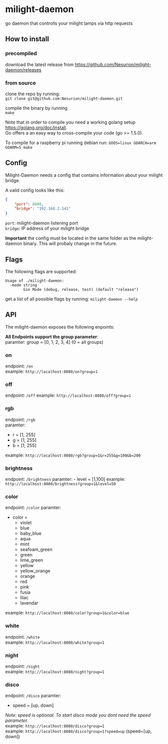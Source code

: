# milight-daemon
go daemon that controlls your milight lamps via http requests

## How to install

### precompiled
download the latest release from https://github.com/Nesurion/milight-daemon/releases

### from source
clone the repo by running:  
`git clone git@github.com:Nesurion/milight-daemon.git`  

compile the binary by running  
`make`

Note that in order to compile you need a working golang setup https://golang.org/doc/install.  
Go offers a an easy way to cross-compile your code (go >= 1.5.0).

To compile for a raspberry pi running debian run:
`GOOS=linux GOARCH=arm GOARM=5 make`

## Config
Milight-Daemon needs a config that contains information about your milight bridge.

A valid config looks like this:

```json
{
    "port": 8080,
    "bridge": "192.168.2.141"
}
```

`port`: milight-daemon listening port  
`bridge`: IP address of your milight bridge

**Important** the config must be located in the same folder as the milight-daemon binary. This will probaly change in the future.

## Flags
The following flags are supported:

```
Usage of ./milight-daemon:
  -mode string
    	Gin Mode (debug, release, test) (default "release")
```

get a list of all possible flags by running: `milight-daemon --help`

## API
The milight-daemon exposes the following enpoints:

**All Endpoints support the group parameter**:  
paramter: group = \[0, 1, 2, 3, 4\] (0 = all groups)  

### on
endpoint: `/on`  
example: `http://localhost:8080/on?group=1`  

### off
endpoint: `/off`
example: `http://localhost:8080/off?group=1`  

### rgb
endpoint: `/rgb`  
paramter:
  - r = [1, 255]
  - g = [1, 255]
  - b = [1, 255]

example: `http://localhost:8080/rgb?group=1&r=255&g=100&b=200`  

### brightness
endpoint: `/brightness`
paramter:
	- level = [1,100]
example: `http://localhost:8080/brightness?group=1&level=50`

### color
endpoint: `/color`
paramter: 
  - color =
    - violet
    - blue
    - baby_blue
    - aqua
    - mint
    - seafoam_green
    - green
    - lime_green
    - yellow
    - yellow_orange
    - orange
    - red
    - pink
    - fusia
    - lilac
    - lavendar

example: `http://localhost:8080/color?group=1&color=blue`

### white
endpoint: `/white`  
example: `http://localhost:8080/white?group=1`

### night
endpoint: `/night`  
example: `http://localhost:8080/night?group=1`

### disco
endpoint: `/disco`
paramter:
  - speed = \[up, down\]

*Note: speed is optional. To start disco mode you dont need the speed parameter.*  
example: `http://localhost:8080/disco?group=1`  
example: `http://localhost:8080/disco?group=1?speed=up` (speed=[up, down])  
